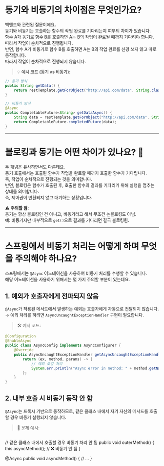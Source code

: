 # 동기와 비동기의 차이점은 무엇인가요?

백엔드와 관련된 질문이에요.  
동기와 비동기는 호출하는 함수의 작업 완료를 기다리는지 여부의 차이가 있습니다.  
함수 A가 동기로 함수 B를 호출하면 A는 B의 작업이 완료될 때까지 기다려야 합니다.  
따라서 작업이 순차적으로 진행됩니다.  
반면, 함수 A가 비동기로 함수 B를 호출하면 A는 B의 작업 완료를 신경 쓰지 않고 따로 동작합니다.  
따라서 작업이 순차적으로 진행되지 않습니다.

> 💡 **예시 코드 (동기 vs 비동기):**

```java
// 동기 방식
public String getData() {
    return restTemplate.getForObject("http://api.com/data", String.class);
}

// 비동기 방식
@Async
public CompletableFuture<String> getDataAsync() {
    String data = restTemplate.getForObject("http://api.com/data", String.class);
    return CompletableFuture.completedFuture(data);
}
```

---

# 블로킹과 동기는 어떤 차이가 있나요? 🤔

두 개념은 유사하면서도 다른데요.  
동기 호출에서는 호출된 함수가 작업을 완료할 때까지 호출한 함수가 기다립니다.  
즉, 작업이 순차적으로 진행되는 것을 의미합니다.  
반면, 블로킹은 함수가 호출된 후, 호출한 함수의 결과를 기다리기 위해 실행을 멈추는 상태를 의미합니다.  
즉, 제어권이 반환되지 않고 대기하는 상황입니다.

⚠️ **주의할 점:**  
동기는 항상 블로킹인 건 아니고, 비동기라고 해서 무조건 논블로킹도 아님.  
예: 비동기지만 내부적으로 `get()`으로 결과를 기다리면 결국 블로킹됨.

---

# 스프링에서 비동기 처리는 어떻게 하며 무엇을 주의해야 하나요?

스프링에서는 `@Async` 어노테이션을 사용하여 비동기 처리를 수행할 수 있습니다.  
해당 어노테이션을 사용하기 위해서는 몇 가지 주의할 부분이 있는데요.
## 1. 예외가 호출자에게 전파되지 않음

`@Async`가 적용된 메서드에서 발생하는 예외는 호출자에게 자동으로 전달되지 않습니다.  
→ 예외 처리를 하려면 `AsyncUncaughtExceptionHandler` 구현이 필요합니다.

> 🛠 예시 코드:

```java
@Configuration
@EnableAsync
public class AsyncConfig implements AsyncConfigurer {
    @Override
    public AsyncUncaughtExceptionHandler getAsyncUncaughtExceptionHandler() {
        return (ex, method, params) -> {
            // 예외 로깅 처리
            System.err.println("Async error in method: " + method.getName());
        };
    }
}
```

## 2. 내부 호출 시 비동기 동작 안 함

`@Async`는 프록시 기반으로 동작하므로, 같은 클래스 내에서 자기 자신의 메서드를 호출할 경우 비동기 실행되지 않습니다.

> 🧨 문제 예시:

```java
```
// 같은 클래스 내에서 호출할 경우 비동기 처리 안 됨
public void outerMethod() {
    this.asyncMethod(); // ❌ 비동기 안 됨
}

@Async
public void asyncMethod() {
    // ...
}